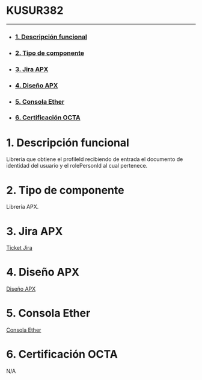 # **KUSUR382**

---

- ### [1. Descripción funcional](#Descripcion)
- ### [2. Tipo de componente](#TipoDeComponente)
- ### [3. Jira APX](#JiraApx)
- ### [4. Diseño APX](#DiseñoApx)
- ### [5. Consola Ether](#ConsolaEther)
- ### [6. Certificación OCTA](#CertificacionOcta)

<a name="Descripcion"></a>

# **1. Descripción funcional**
Libreria que obtiene el profileId recibiendo de entrada el documento de identidad del usuario y el rolePersonId al cual pertenece.

<a name="TipoDeComponente"></a>

# **2. Tipo de componente**
Librería APX.

<a name="JiraApx"></a>

# **3. Jira APX**
[Ticket Jira](https://globaldevtools.bbva.com/jira/browse/APXGP-39848)

<a name="#DiseñoApx"></a>

# **4. Diseño APX**
[Diseño APX](https://docs.google.com/spreadsheets/d/11_eMmIEmeXJ9rcNtyy52MOzDpH2kqv21HLKRjrWOpqA/)

<a name="ConsolaEther"></a>

# **5. Consola Ether**
[Consola Ether](https://console.platform.bbva.com/app/KUSU/12355/GLO/12356/ns/central/gl.kusu.app-id-12355.dsg/apx.lib/kusur382)

<a name="CertificacionOcta"></a>

# **6. Certificación OCTA**
N/A